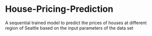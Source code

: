 # House-Pricing-Prediction
A sequential trained model to predict the prices of houses at different region of Seattle based on the input parameters  of the data set
